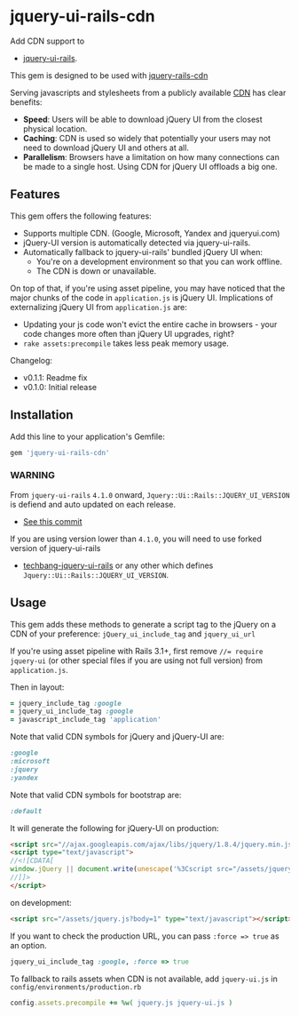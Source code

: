 # jquery-ui-rails-cdn

Add CDN support to

* [jquery-ui-rails](https://github.com/joliss/jquery-ui-rails).

This gem is designed to be used with [jquery-rails-cdn](https://github.com/kenn/jquery-rails-cdn)

Serving javascripts and stylesheets from a publicly available [CDN](http://en.wikipedia.org/wiki/Content_Delivery_Network) has clear benefits:

* **Speed**: Users will be able to download jQuery UI from the closest physical location.
* **Caching**: CDN is used so widely that potentially your users may not need to download jQuery UI and others at all.
* **Parallelism**: Browsers have a limitation on how many connections can be made to a single host. Using CDN for jQuery UI offloads a big one.

## Features

This gem offers the following features:

* Supports multiple CDN. (Google, Microsoft, Yandex and jqueryui.com)
* jQuery-UI version is automatically detected via jquery-ui-rails.
* Automatically fallback to jquery-ui-rails' bundled jQuery UI when:
  * You're on a development environment so that you can work offline.
  * The CDN is down or unavailable.

On top of that, if you're using asset pipeline, you may have noticed that the major chunks of the code in `application.js` is jQuery UI. Implications of externalizing jQuery UI from `application.js` are:

* Updating your js code won't evict the entire cache in browsers - your code changes more often than jQuery UI upgrades, right?
* `rake assets:precompile` takes less peak memory usage.

Changelog:

* v0.1.1: Readme fix
* v0.1.0: Initial release

## Installation

Add this line to your application's Gemfile:

```ruby
gem 'jquery-ui-rails-cdn'
```

### WARNING

From `jquery-ui-rails` `4.1.0` onward, `Jquery::Ui::Rails::JQUERY_UI_VERSION` is defiend and auto updated on each release.
* [See this commit](https://github.com/joliss/jquery-ui-rails/commit/e22a185)

If you are using version lower than `4.1.0`, you will need to use forked version of jquery-ui-rails
* [techbang-jquery-ui-rails](https://github.com/techbang/jquery-ui-rails)
or any other which defines `Jquery::Ui::Rails::JQUERY_UI_VERSION`.

## Usage

This gem adds these methods to generate a script tag to the jQuery on a CDN of your preference:
`jQuery_ui_include_tag` and `jquery_ui_url`

If you're using asset pipeline with Rails 3.1+, first remove `//= require jquery-ui` (or other special files if you are using not full version) from `application.js`.

Then in layout:

```ruby
= jquery_include_tag :google
= jquery_ui_include_tag :google
= javascript_include_tag 'application'
```

Note that valid CDN symbols for jQuery and jQuery-UI are:

```ruby
:google
:microsoft
:jquery
:yandex
```

Note that valid CDN symbols for bootstrap are:

```ruby
:default
```

It will generate the following for jQuery-UI on production:

```html
<script src="//ajax.googleapis.com/ajax/libs/jquery/1.8.4/jquery.min.js" type="text/javascript"></script>
<script type="text/javascript">
//<![CDATA[
window.jQuery || document.write(unescape('%3Cscript src="/assets/jquery-ui-3aaa3fa0b0207a1abcd30555987cd4cc.js" type="text/javascript">%3C/script>'))
//]]>
</script>
```

on development:

```html
<script src="/assets/jquery.js?body=1" type="text/javascript"></script>
```

If you want to check the production URL, you can pass `:force => true` as an option.

```ruby
jquery_ui_include_tag :google, :force => true
```

To fallback to rails assets when CDN is not available, add `jquery-ui.js` in `config/environments/production.rb`

```ruby
config.assets.precompile += %w( jquery.js jquery-ui.js )
```
